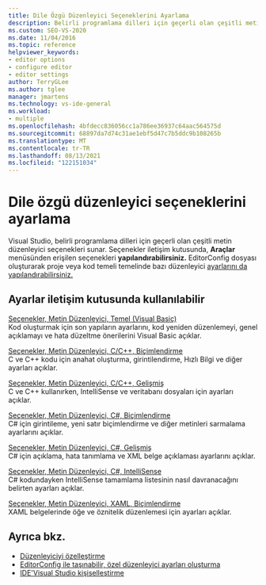 ```yaml
---
title: Dile Özgü Düzenleyici Seçeneklerini Ayarlama
description: Belirli programlama dilleri için geçerli olan çeşitli metin düzenleyici seçeneklerini ayarlamayı öğrenin.
ms.custom: SEO-VS-2020
ms.date: 11/04/2016
ms.topic: reference
helpviewer_keywords:
- editor options
- configure editor
- editor settings
author: TerryGLee
ms.author: tglee
manager: jmartens
ms.technology: vs-ide-general
ms.workload:
- multiple
ms.openlocfilehash: 4bfdecc836056cc1a786ee36937c64aac564575d
ms.sourcegitcommit: 68897da7d74c31ae1ebf5d47c7b5ddc9b108265b
ms.translationtype: MT
ms.contentlocale: tr-TR
ms.lasthandoff: 08/13/2021
ms.locfileid: "122151034"
---
```

# <a name="set-language-specific-editor-options"></a>Dile özgü düzenleyici seçeneklerini ayarlama

Visual Studio, belirli programlama dilleri için geçerli olan çeşitli metin düzenleyici seçenekleri sunar. Seçenekler iletişim kutusunda, **Araçlar** menüsünden erişilen seçenekleri **yapılandırabilirsiniz.** EditorConfig dosyası oluşturarak proje veya kod temeli temelinde bazı düzenleyici [ayarlarını da yapılandırabilirsiniz.](../../ide/create-portable-custom-editor-options.md)

## <a name="settings-available-in-the-options-dialog-box"></a>Ayarlar iletişim kutusunda kullanılabilir

[Seçenekler, Metin Düzenleyici, Temel (Visual Basic)](../../ide/reference/options-text-editor-basic-visual-basic.md)\
Kod oluşturmak için son yapıların ayarlarını, kod yeniden düzenlemeyi, genel açıklamayı ve hata düzeltme önerilerini Visual Basic açıklar.

[Seçenekler, Metin Düzenleyici, C/C++, Biçimlendirme](../../ide/reference/options-text-editor-c-cpp-formatting.md)\
C ve C++ kodu için anahat oluşturma, girintilendirme, Hızlı Bilgi ve diğer ayarları açıklar.

[Seçenekler, Metin Düzenleyici, C/C++, Gelişmiş](../../ide/reference/options-text-editor-c-cpp-advanced.md)\
C ve C++ kullanırken, IntelliSense ve veritabanı dosyaları için ayarları açıklar.

[Seçenekler, Metin Düzenleyici, C#, Biçimlendirme](../../ide/reference/options-text-editor-csharp-formatting.md)\
C# için girintileme, yeni satır biçimlendirme ve diğer metinleri sarmalama ayarlarını açıklar.

[Seçenekler, Metin Düzenleyici, C#, Gelişmiş](../../ide/reference/options-text-editor-csharp-advanced.md)\
C# için açıklama, hata tanımlama ve XML belge açıklaması ayarlarını açıklar.

[Seçenekler, Metin Düzenleyici, C#, IntelliSense](../../ide/reference/options-text-editor-csharp-intellisense.md)\
C# kodundayken IntelliSense tamamlama listesinin nasıl davranacağını belirten ayarları açıklar.

[Seçenekler, Metin Düzenleyici, XAML, Biçimlendirme](../../ide/reference/options-text-editor-xaml-formatting.md)\
XAML belgelerinde öğe ve öznitelik düzenlemesi için ayarları açıklar.

## <a name="see-also"></a>Ayrıca bkz.

- [Düzenleyiciyi özelleştirme](../how-to-change-text-case-in-the-editor.md)
- [EditorConfig ile taşınabilir, özel düzenleyici ayarları oluşturma](../../ide/create-portable-custom-editor-options.md)
- [IDE'Visual Studio kişiselleştirme](../../ide/personalizing-the-visual-studio-ide.md)
